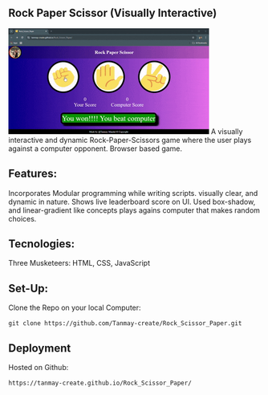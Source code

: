 ## Rock Paper Scissor (Visually Interactive)

![Gameplay](./assets/preview.gif)
A visually interactive and dynamic Rock-Paper-Scissors game where the user plays against a computer opponent. Browser based game.

## Features:

Incorporates Modular programming while writing scripts.
visually clear, and dynamic in nature.
Shows live leaderboard score on UI.
Used box-shadow, and linear-gradient like concepts
plays agains computer that makes random choices.

## Tecnologies:

Three Musketeers: HTML, CSS, JavaScript

## Set-Up:

Clone the Repo on your local Computer:

    git clone https://github.com/Tanmay-create/Rock_Scissor_Paper.git

## Deployment

 Hosted on Github:

    https://tanmay-create.github.io/Rock_Scissor_Paper/